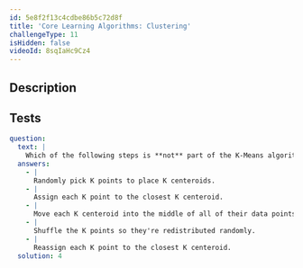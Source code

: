```yaml
---
id: 5e8f2f13c4cdbe86b5c72d8f
title: 'Core Learning Algorithms: Clustering'
challengeType: 11
isHidden: false
videoId: 8sqIaHc9Cz4
---
```


## Description

<section id='description'>
</section>

## Tests

<section id='tests'>

```yml
question:
  text: |
    Which of the following steps is **not** part of the K-Means algorithm?
  answers:
    - |
      Randomly pick K points to place K centeroids.
    - |
      Assign each K point to the closest K centeroid.
    - |
      Move each K centeroid into the middle of all of their data points.
    - |
      Shuffle the K points so they're redistributed randomly.
    - |
      Reassign each K point to the closest K centeroid.
  solution: 4
```

</section>
